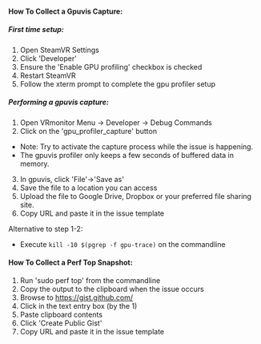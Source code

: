#### How To Collect a Gpuvis Capture:

##### First time setup:

1. Open SteamVR Settings
2. Click 'Developer'
3. Ensure the 'Enable GPU profiling' checkbox is checked
4. Restart SteamVR
5. Follow the xterm prompt to complete the gpu profiler setup

##### Performing a gpuvis capture:
1. Open VRmonitor Menu -> Developer -> Debug Commands
2. Click on the 'gpu\_profiler\_capture' button
  * Note: Try to activate the capture process while the issue is happening.
  * The gpuvis profiler only keeps a few seconds of buffered data in memory.
3. In gpuvis, click 'File'->'Save as'
4. Save the file to a location you can access
4. Upload the file to Google Drive, Dropbox or your preferred file sharing site.
5. Copy URL and paste it in the issue template

Alternative to step 1-2:
  * Execute `kill -10 $(pgrep -f gpu-trace)` on the commandline

#### How To Collect a Perf Top Snapshot:
1. Run 'sudo perf top' from the commandline
2. Copy the output to the clipboard when the issue occurs
4. Browse to https://gist.github.com/
5. Click in the text entry box (by the 1)
6. Paste clipboard contents
7. Click 'Create Public Gist'
8. Copy URL and paste it in the issue template
